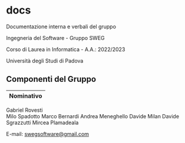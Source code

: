 # docs
Documentazione interna e verbali del gruppo

Ingegneria del Software - Gruppo SWEG

Corso di Laurea in Informatica - A.A.: 2022/2023

Università degli Studi di Padova

## Componenti del Gruppo
| Nominativo        
|------------       
Gabriel Rovesti    
Milo Spadotto
Marco Bernardi
Andrea Meneghello
Davide Milan
Davide Sgrazzutti
Mircea Plamadeala

E-mail: swegsoftware@gmail.com
